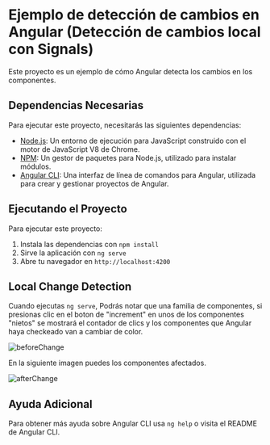 # Ejemplo de detección de cambios en Angular (Detección de cambios local con Signals)

Este proyecto es un ejemplo de cómo Angular detecta los cambios en los componentes.

## Dependencias Necesarias

Para ejecutar este proyecto, necesitarás las siguientes dependencias:

- [Node.js](https://nodejs.org/es/): Un entorno de ejecución para JavaScript construido con el motor de JavaScript V8 de Chrome.
- [NPM](https://www.npmjs.com/): Un gestor de paquetes para Node.js, utilizado para instalar módulos.
- [Angular CLI](https://cli.angular.io/): Una interfaz de línea de comandos para Angular, utilizada para crear y gestionar proyectos de Angular.

## Ejecutando el Proyecto

Para ejecutar este proyecto:

1. Instala las dependencias con `npm install`
2. Sirve la aplicación con `ng serve`
3. Abre tu navegador en `http://localhost:4200`

## Local Change Detection

Cuando ejecutas `ng serve`, Podrás notar que una familia de componentes, si presionas clic en el boton de "increment" en unos de los componentes "nietos" se mostrará el contador de clics y los componentes que Angular haya checkeado van a cambiar de color.

![beforeChange](https://github.com/DeltaFrost25/angular_version_comparison/assets/63409989/fa325668-9400-4b8e-a8a6-8fe6db0717c4)

En la siguiente imagen puedes los componentes afectados.

![afterChange](https://github.com/DeltaFrost25/angular_version_comparison/assets/63409989/92f19a39-2315-478a-841d-d0b20349a0f5)

## Ayuda Adicional

Para obtener más ayuda sobre Angular CLI usa `ng help` o visita el README de Angular CLI.
